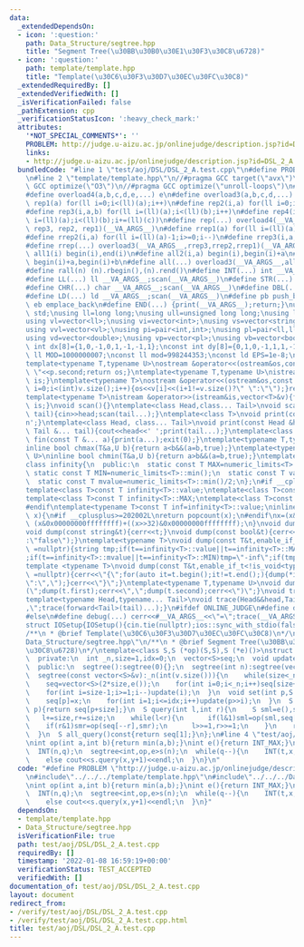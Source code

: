 ```yaml
---
data:
  _extendedDependsOn:
  - icon: ':question:'
    path: Data_Structure/segtree.hpp
    title: "Segment Tree(\u30BB\u30B0\u30E1\u30F3\u30C8\u6728)"
  - icon: ':question:'
    path: template/template.hpp
    title: "Template(\u30C6\u30F3\u30D7\u30EC\u30FC\u30C8)"
  _extendedRequiredBy: []
  _extendedVerifiedWith: []
  _isVerificationFailed: false
  _pathExtension: cpp
  _verificationStatusIcon: ':heavy_check_mark:'
  attributes:
    '*NOT_SPECIAL_COMMENTS*': ''
    PROBLEM: http://judge.u-aizu.ac.jp/onlinejudge/description.jsp?id=DSL_2_A
    links:
    - http://judge.u-aizu.ac.jp/onlinejudge/description.jsp?id=DSL_2_A
  bundledCode: "#line 1 \"test/aoj/DSL/DSL_2_A.test.cpp\"\n#define PROBLEM \"http://judge.u-aizu.ac.jp/onlinejudge/description.jsp?id=DSL_2_A\"\
    \n#line 2 \"template/template.hpp\"\n//#pragma GCC target(\"avx\")\n//#pragma\
    \ GCC optimize(\"O3\")\n//#pragma GCC optimize(\"unroll-loops\")\n#include<bits/stdc++.h>\n\
    #define overload4(a,b,c,d,e,...) e\n#define overload3(a,b,c,d,...) d\n#define\
    \ rep1(a) for(ll i=0;i<(ll)(a);i++)\n#define rep2(i,a) for(ll i=0;i<(ll)(a);i++)\n\
    #define rep3(i,a,b) for(ll i=(ll)(a);i<(ll)(b);i++)\n#define rep4(i,a,b,c) for(ll\
    \ i=(ll)(a);i<(ll)(b);i+=(ll)(c))\n#define rep(...) overload4(__VA_ARGS__, rep4,\
    \ rep3, rep2, rep1)(__VA_ARGS__)\n#define rrep1(a) for(ll i=(ll)(a)-1;i>=0;i--)\n\
    #define rrep2(i,a) for(ll i=(ll)(a)-1;i>=0;i--)\n#define rrep3(i,a,b) for(ll i=(ll)(b)-1;i>=(ll)(a);i--)\n\
    #define rrep(...) overload3(__VA_ARGS__,rrep3,rrep2,rrep1)(__VA_ARGS__)\n#define\
    \ all1(i) begin(i),end(i)\n#define all2(i,a) begin(i),begin(i)+a\n#define all3(i,a,b)\
    \ begin(i)+a,begin(i)+b\n#define all(...) overload3(__VA_ARGS__,all3,all2,all1)(__VA_ARGS__)\n\
    #define rall(n) (n).rbegin(),(n).rend()\n#define INT(...) int __VA_ARGS__;scan(__VA_ARGS__)\n\
    #define LL(...) ll __VA_ARGS__;scan(__VA_ARGS__)\n#define STR(...) string __VA_ARGS__;scan(__VA_ARGS__)\n\
    #define CHR(...) char __VA_ARGS__;scan(__VA_ARGS__)\n#define DBL(...) double __VA_ARGS__;scan(__VA_ARGS__)\n\
    #define LD(...) ld __VA_ARGS__;scan(__VA_ARGS__)\n#define pb push_back\n#define\
    \ eb emplace_back\n#define END(...) {print(__VA_ARGS__);return;}\nusing namespace\
    \ std;\nusing ll=long long;\nusing ull=unsigned long long;\nusing ld=long double;\n\
    using vl=vector<ll>;\nusing vi=vector<int>;\nusing vs=vector<string>;\nusing vc=vector<char>;\n\
    using vvl=vector<vl>;\nusing pi=pair<int,int>;\nusing pl=pair<ll,ll>;\nusing vvc=vector<vc>;\n\
    using vd=vector<double>;\nusing vp=vector<pl>;\nusing vb=vector<bool>;\nconst\
    \ int dx[8]={1,0,-1,0,1,-1,-1,1};\nconst int dy[8]={0,1,0,-1,1,1,-1,-1};\nconst\
    \ ll MOD=1000000007;\nconst ll mod=998244353;\nconst ld EPS=1e-8;\nconst ld PI=3.1415926535897932384626;\n\
    template<typename T,typename U>\nostream &operator<<(ostream&os,const pair<T,U>&p){os<<p.first<<\"\
    \ \"<<p.second;return os;}\ntemplate<typename T,typename U>\nistream &operator>>(istream&is,pair<T,U>&p){is>>p.first>>p.second;return\
    \ is;}\ntemplate<typename T>\nostream &operator<<(ostream&os,const vector<T>&v){for(int\
    \ i=0;i<(int)v.size();i++){os<<v[i]<<(i+1!=v.size()?\" \":\"\");}return os;}\n\
    template<typename T>\nistream &operator>>(istream&is,vector<T>&v){for(T &in:v){is>>in;}return\
    \ is;}\nvoid scan(){}\ntemplate<class Head,class... Tail>\nvoid scan(Head&head,Tail&...\
    \ tail){cin>>head;scan(tail...);}\ntemplate<class T>\nvoid print(const T &t){cout<<t<<'\\\
    n';}\ntemplate<class Head, class... Tail>\nvoid print(const Head &head, const\
    \ Tail &... tail){cout<<head<<' ';print(tail...);}\ntemplate<class... T>\nvoid\
    \ fin(const T &... a){print(a...);exit(0);}\ntemplate<typename T,typename U>\n\
    inline bool chmax(T&a,U b){return a<b&&(a=b,true);}\ntemplate<typename T,typename\
    \ U>\ninline bool chmin(T&a,U b){return a>b&&(a=b,true);}\ntemplate<typename T>\n\
    class infinity{\n  public:\n  static const T MAX=numeric_limits<T>::max();\n \
    \ static const T MIN=numeric_limits<T>::min();\n  static const T value=numeric_limits<T>::max()/2;\n\
    \  static const T mvalue=numeric_limits<T>::min()/2;\n};\n#if __cplusplus <= 201402L\n\
    template<class T>const T infinity<T>::value;\ntemplate<class T>const T infinity<T>::mvalue;\n\
    template<class T>const T infinity<T>::MAX;\ntemplate<class T>const T infinity<T>::MIN;\n\
    #endif\ntemplate<typename T>const T inf=infinity<T>::value;\ninline int popcnt(ull\
    \ x){\n#if __cplusplus>=202002L\nreturn popcount(x);\n#endif\nx=(x&0x5555555555555555)+((x>>1)&0x5555555555555555);x=(x&0x3333333333333333)+((x>>2)&0x3333333333333333);x=(x&0x0f0f0f0f0f0f0f0f)+((x>>4)&0x0f0f0f0f0f0f0f0f);x=(x&0x00ff00ff00ff00ff)+((x>>8)&0x00ff00ff00ff00ff);x=(x&0x0000ffff0000ffff)+((x>>16)&0x0000ffff0000ffff);return\
    \ (x&0x00000000ffffffff)+((x>>32)&0x00000000ffffffff);\n}\nvoid dump(const char&t){cerr<<t;}\n\
    void dump(const string&t){cerr<<t;}\nvoid dump(const bool&t){cerr<<(t?\"true\"\
    :\"false\");}\ntemplate<typename T>\nvoid dump(const T&t,enable_if_t<is_integral<T>::value>*\
    \ =nullptr){string tmp;if(t==infinity<T>::value||t==infinity<T>::MAX)tmp=\"inf\"\
    ;if(t==infinity<T>::mvalue||t==infinity<T>::MIN)tmp=\"-inf\";if(tmp.empty())tmp=to_string(t);cerr<<tmp;}\n\
    template <typename T>\nvoid dump(const T&t,enable_if_t<!is_void<typename T::iterator>::value>*\
    \ =nullptr){cerr<<\"{\";for(auto it=t.begin();it!=t.end();){dump(*it);cerr<<(++it==t.end()?\"\
    \":\",\");}cerr<<\"}\";}\ntemplate<typename T,typename U>\nvoid dump(const pair<T,U>&t){cerr<<\"\
    (\";dump(t.first);cerr<<\",\";dump(t.second);cerr<<\")\";}\nvoid trace(){cerr<<endl;}\n\
    template<typename Head,typename... Tail>\nvoid trace(Head&&head,Tail&&... tail){dump(head);if(sizeof...(tail))cerr<<\"\
    ,\";trace(forward<Tail>(tail)...);}\n#ifdef ONLINE_JUDGE\n#define debug(...)\n\
    #else\n#define debug(...) cerr<<#__VA_ARGS__<<\"=\";trace(__VA_ARGS__);\n#endif\n\
    struct IOSetup{IOSetup(){cin.tie(nullptr);ios::sync_with_stdio(false);cout.tie(0);cout<<fixed<<setprecision(12);cerr<<fixed<<setprecision(12);}};\n\
    /**\n * @brief Template(\u30C6\u30F3\u30D7\u30EC\u30FC\u30C8)\n*/\n#line 1 \"\
    Data_Structure/segtree.hpp\"\n/**\n * @brief Segment Tree(\u30BB\u30B0\u30E1\u30F3\
    \u30C8\u6728)\n*/\ntemplate<class S,S (*op)(S,S),S (*e)()>\nstruct segtree{\n\
    \  private:\n  int _n,size=1,idx=0;\n  vector<S>seq;\n  void update(int k){seq[k]=op(seq[2*k],seq[2*k+1]);}\n\
    \  public:\n  segtree():segtree(0){};\n  segtree(int n):segtree(vector<S>(n,e())){}\n\
    \  segtree(const vector<S>&v):_n(int(v.size())){\n    while(size<_n)size<<=1,idx++;\n\
    \    seq=vector<S>(2*size,e());\n    for(int i=0;i<_n;i++)seq[size+i]=v[i];\n\
    \    for(int i=size-1;i>=1;i--)update(i);\n  }\n  void set(int p,S x){\n    p+=size;\n\
    \    seq[p]=x;\n    for(int i=1;i<=idx;i++)update(p>>i);\n  }\n  S operator[](int\
    \ p){return seq[p+size];}\n  S query(int l,int r){\n    S sml=e(),smr=e();\n \
    \   l+=size,r+=size;\n    while(l<r){\n      if(l&1)sml=op(sml,seq[l++]);\n  \
    \    if(r&1)smr=op(seq[--r],smr);\n      l>>=1,r>>=1;\n    }\n    return op(sml,smr);\n\
    \  }\n  S all_query()const{return seq[1];}\n};\n#line 4 \"test/aoj/DSL/DSL_2_A.test.cpp\"\
    \nint op(int a,int b){return min(a,b);}\nint e(){return INT_MAX;}\nint main(){\n\
    \  INT(n,q);\n  segtree<int,op,e>s(n);\n  while(q--){\n    INT(t,x,y);\n    if(t==0)s.set(x,y);\n\
    \    else cout<<s.query(x,y+1)<<endl;\n  }\n}\n"
  code: "#define PROBLEM \"http://judge.u-aizu.ac.jp/onlinejudge/description.jsp?id=DSL_2_A\"\
    \n#include\"../../../template/template.hpp\"\n#include\"../../../Data_Structure/segtree.hpp\"\
    \nint op(int a,int b){return min(a,b);}\nint e(){return INT_MAX;}\nint main(){\n\
    \  INT(n,q);\n  segtree<int,op,e>s(n);\n  while(q--){\n    INT(t,x,y);\n    if(t==0)s.set(x,y);\n\
    \    else cout<<s.query(x,y+1)<<endl;\n  }\n}"
  dependsOn:
  - template/template.hpp
  - Data_Structure/segtree.hpp
  isVerificationFile: true
  path: test/aoj/DSL/DSL_2_A.test.cpp
  requiredBy: []
  timestamp: '2022-01-08 16:59:19+00:00'
  verificationStatus: TEST_ACCEPTED
  verifiedWith: []
documentation_of: test/aoj/DSL/DSL_2_A.test.cpp
layout: document
redirect_from:
- /verify/test/aoj/DSL/DSL_2_A.test.cpp
- /verify/test/aoj/DSL/DSL_2_A.test.cpp.html
title: test/aoj/DSL/DSL_2_A.test.cpp
---
```

